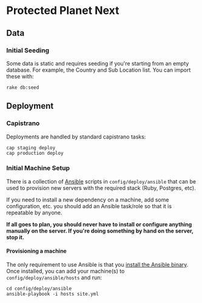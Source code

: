 # Protected Planet Next

## Data

### Initial Seeding

Some data is static and requires seeding if you're starting from an
empty database. For example, the Country and Sub Location list. You can
import these with:

```
rake db:seed
```

## Deployment

### Capistrano

Deployments are handled by standard capistrano tasks:

```
cap staging deploy
cap production deploy
```

### Initial Machine Setup

There is a collection of [Ansible](http://ansible.com) scripts in
`config/deploy/ansible` that can be used to provision new servers with
the required stack (Ruby, Postgres, etc).

If you need to install a new dependency on a machine, add some
configuration, etc. you should add an Ansible task/role so that it is
repeatable by anyone.

**If all goes to plan, you should never have to install or configure
anything manually on the server. If you're doing something by hand on
the server, stop it.**

#### Provisioning a machine

The only requirement to use Ansible is that you [install the Ansible
binary](http://docs.ansible.com/intro_installation.html). Once
installed, you can add your machine(s) to `config/deploy/ansible/hosts`
and run:

```
cd config/deploy/ansible
ansible-playbook -i hosts site.yml
```
